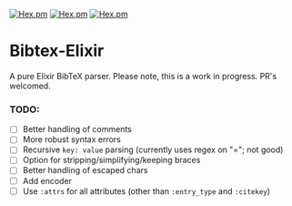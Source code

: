 [![Hex.pm](https://img.shields.io/hexpm/v/bibtex_elixir.svg)]()
[![Hex.pm](https://img.shields.io/hexpm/dt/bibtex_elixir.svg)]()
[![Hex.pm](https://img.shields.io/hexpm/l/bibtex_elixir.svg)]()

# Bibtex-Elixir

A pure Elixir BibTeX parser. Please note, this is a work in progress. PR's welcomed.

### TODO:

- [ ] Better handling of comments
- [ ] More robust syntax errors
- [ ] Recursive `key: value` parsing (currently uses regex on "="; not good)
- [ ] Option for stripping/simplifying/keeping braces
- [ ] Better handling of escaped chars
- [ ] Add encoder
- [ ] Use `:attrs` for all attributes (other than `:entry_type` and `:citekey`)
